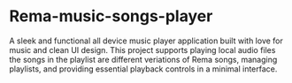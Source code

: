 # Rema-music-songs-player
A sleek and functional all device music player application built with love for music and clean UI design. This project supports playing local audio files the songs in the playlist are different veriations of Rema songs, managing playlists, and providing essential playback controls in a minimal interface.
